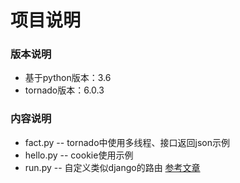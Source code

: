# 项目说明

### 版本说明
* 基于python版本：3.6
* tornado版本：6.0.3

### 内容说明

* fact.py -- tornado中使用多线程、接口返回json示例
* hello.py -- cookie使用示例
* run.py -- 自定义类似django的路由 [参考文章](https://www.superpig.win/blog/details/rpfzmljr)
